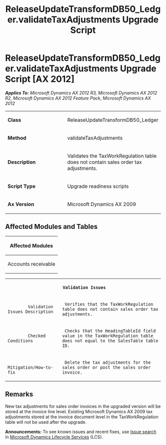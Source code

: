 ﻿---
title: ReleaseUpdateTransformDB50_Ledger.validateTaxAdjustments Upgrade Script
TOCTitle: ReleaseUpdateTransformDB50_Ledger.validateTaxAdjustments Upgrade Script
ms:assetid: 9a36ccea-cf4c-fa58-06c9-75c7707bb089
ms:mtpsurl: https://msdn.microsoft.com/en-us/library/JJ686296(v=AX.60)
ms:contentKeyID: 49709999
ms.date: 05/18/2015
mtps_version: v=AX.60
---

# ReleaseUpdateTransformDB50\_Ledger.validateTaxAdjustments Upgrade Script [AX 2012]


_**Applies To:** Microsoft Dynamics AX 2012 R3, Microsoft Dynamics AX 2012 R2, Microsoft Dynamics AX 2012 Feature Pack, Microsoft Dynamics AX 2012_

<table>
<colgroup>
<col style="width: 50%" />
<col style="width: 50%" />
</colgroup>
<tbody>
<tr class="odd">
<td><p><strong>Class</strong></p></td>
<td><p>ReleaseUpdateTransformDB50_Ledger</p></td>
</tr>
<tr class="even">
<td><p><strong>Method</strong></p></td>
<td><p>validateTaxAdjustments</p></td>
</tr>
<tr class="odd">
<td><p><strong>Description</strong></p></td>
<td><p>Validates the TaxWorkRegulation table does not contain sales order tax adjustments.</p></td>
</tr>
<tr class="even">
<td><p><strong>Script Type</strong></p></td>
<td><p>Upgrade readiness scripts</p></td>
</tr>
<tr class="odd">
<td><p><strong>Ax Version</strong></p></td>
<td><p>Microsoft Dynamics AX 2009</p></td>
</tr>
</tbody>
</table>


## Affected Modules and Tables

<table>
<colgroup>
<col style="width: 100%" />
</colgroup>
<thead>
<tr class="header">
<th><p>Affected Modules</p></th>
</tr>
</thead>
<tbody>
<tr class="odd">
<td><p>Accounts receivable</p></td>
</tr>
</tbody>
</table>


<table xmlns="http://www.w3.org/1999/xhtml">
              <tr><th colspan="2">
		
   <p>
   
	 Validation Issues
  </p>
  </th></tr>
              <tr><td>
		
   <p>
   
	 
            Validation Issues Description
          
  </p>
  </td><td>
		
   <p>
   
	 Verifies that the TaxWorkRegulation table does not contain sales order tax adjustments.
  </p>
  </td></tr>
              <tr><td>
		
   <p>
   
	 
            Checked Conditions
          
  </p>
  </td><td>
		
   <p>
   
	 Checks that the HeadingTableId field value in the TaxWorkRegulation table does not equal to the SalesTable table ID.
  </p>
  </td></tr>
              <tr><td>
		
   <p>
   
	 
            Mitigation/How-to-fix
          
  </p>
  </td><td>
		
   <p>
   
	 Delete the tax adjustments for the sales order or post the sales order invoice.
  </p>
  </td></tr>
            </table>


## Remarks

New tax adjustments for sales order invoices in the upgraded version will be stored at the invoice line level. Existing Microsoft Dynamics AX 2009 tax adjustments stored at the invoice document level in the TaxWorkRegulation table will not be used after the upgrade.

  
**Announcements:** To see known issues and recent fixes, use [Issue search](http://go.microsoft.com/fwlink/?linkid=389258) in [Microsoft Dynamics Lifecycle Services](http://go.microsoft.com/fwlink/?linkid=306505) (LCS).


